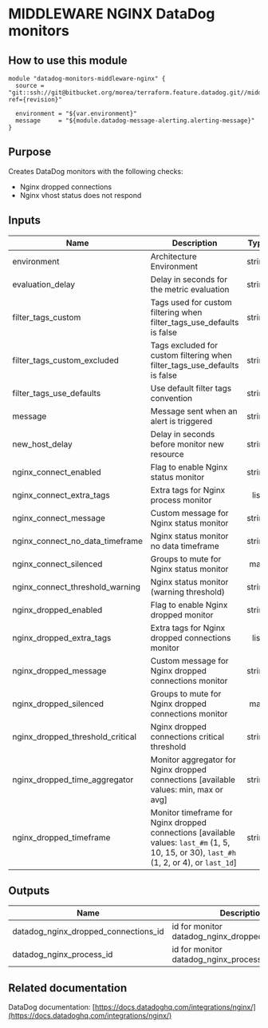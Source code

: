 # MIDDLEWARE NGINX DataDog monitors

## How to use this module

```
module "datadog-monitors-middleware-nginx" {
  source = "git::ssh://git@bitbucket.org/morea/terraform.feature.datadog.git//middleware/nginx?ref={revision}"

  environment = "${var.environment}"
  message     = "${module.datadog-message-alerting.alerting-message}"
}

```

## Purpose

Creates DataDog monitors with the following checks:

- Nginx dropped connections
- Nginx vhost status does not respond

## Inputs

| Name | Description | Type | Default | Required |
|------|-------------|:----:|:-----:|:-----:|
| environment | Architecture Environment | string | - | yes |
| evaluation_delay | Delay in seconds for the metric evaluation | string | `15` | no |
| filter_tags_custom | Tags used for custom filtering when filter_tags_use_defaults is false | string | `*` | no |
| filter_tags_custom_excluded | Tags excluded for custom filtering when filter_tags_use_defaults is false | string | `` | no |
| filter_tags_use_defaults | Use default filter tags convention | string | `true` | no |
| message | Message sent when an alert is triggered | string | - | yes |
| new_host_delay | Delay in seconds before monitor new resource | string | `300` | no |
| nginx_connect_enabled | Flag to enable Nginx status monitor | string | `true` | no |
| nginx_connect_extra_tags | Extra tags for Nginx process monitor | list | `[]` | no |
| nginx_connect_message | Custom message for Nginx status monitor | string | `` | no |
| nginx_connect_no_data_timeframe | Nginx status monitor no data timeframe | string | `10` | no |
| nginx_connect_silenced | Groups to mute for Nginx status monitor | map | `{}` | no |
| nginx_connect_threshold_warning | Nginx status monitor (warning threshold) | string | `3` | no |
| nginx_dropped_enabled | Flag to enable Nginx dropped monitor | string | `true` | no |
| nginx_dropped_extra_tags | Extra tags for Nginx dropped connections monitor | list | `[]` | no |
| nginx_dropped_message | Custom message for Nginx dropped connections monitor | string | `` | no |
| nginx_dropped_silenced | Groups to mute for Nginx dropped connections monitor | map | `{}` | no |
| nginx_dropped_threshold_critical | Nginx dropped connections critical threshold | string | `0` | no |
| nginx_dropped_time_aggregator | Monitor aggregator for Nginx dropped connections [available values: min, max or avg] | string | `min` | no |
| nginx_dropped_timeframe | Monitor timeframe for Nginx dropped connections [available values: `last_#m` (1, 5, 10, 15, or 30), `last_#h` (1, 2, or 4), or `last_1d`] | string | `last_5m` | no |

## Outputs

| Name | Description |
|------|-------------|
| datadog_nginx_dropped_connections_id | id for monitor datadog_nginx_dropped_connections |
| datadog_nginx_process_id | id for monitor datadog_nginx_process |

## Related documentation

DataDog documentation: [https://docs.datadoghq.com/integrations/nginx/](https://docs.datadoghq.com/integrations/nginx/)
